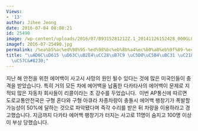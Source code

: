 ```yaml
---
Views:
- '13'
author: Jihee Jeong
date: 2016-07-04 08:08:21
id: 25490
image: /wp-content/uploads/2016/07/B9315281212Z.1_20141126152428_000GL098HN5K.1-0.jpg
imagef: 2016-07-25490.jpg
permalink: /%ea%b5%ac%ed%98%95-%ed%98%bc%eb%8b%a4%ec%b0%a8%eb%9f%89-%ec%97%90%ec%96%b4%eb%b0%b1-%ec%88%98%eb%a6%ac%eb%b0%9b%ec%95%bc/
title: "\uAD6C\uD615 \uD63C\uB2E4\uCC28\uB7C9 \uC5D0\uC5B4\uBC31 \uC218\uB9AC\uBC1B\
  \uC57C&#8230;"
---
```


지난 해 안전을 위한 에어백이 사고시 사망의 원인 될수 있다는 것에 많은 미국인들이 충격을 받았습니다. 특히 거의 모든 차에 에어백을 납품한 다카타사의 에어백이 문제로 지적되 많은 자동차 회사들이 리콜이라는 초 강수를 두었습니다.  이번 AP통신에 따르면 도로교통안전국은 구형 혼다와 구형 아큐라 차종차량이 충돌시 에어백 팽창기가 폭발할 가능성이 50%에 달하는 것으로 파악됐다며 즉각 수리를 받은 뒤 차량을 이용하라고 경고했습니다. 지금까지 다카타 에어백 팽창기가 터지는 사고로 11명이 숨지고 100명 이상이 부상 당했습니다.